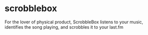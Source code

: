 # scrobblebox
For the lover of physical product, ScrobbleBox listens to your music, identifies the song playing, and scrobbles it to your last.fm
